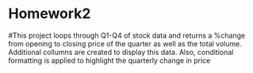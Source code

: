 # Homework2

#This project loops through Q1-Q4 of stock data and returns a %change from opening to closing price of the quarter as well as the total volume. Additional collumns are created to display this data. Also, conditional formatting is applied to highlight the quarterly change in price
